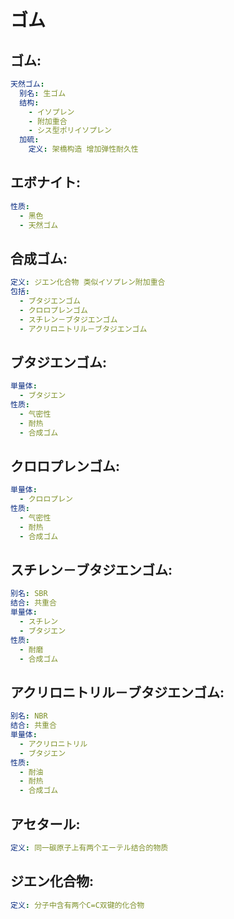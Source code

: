 # ゴム

## ゴム:

```yaml
天然ゴム:
  别名: 生ゴム
  结构:
    - イソプレン
    - 附加重合
    - シス型ポリイソプレン
  加硫:
    定义: 架橋构造 增加弹性耐久性

```

## エボナイト:

```yaml
性质:
  - 黑色
  - 天然ゴム

```

## 合成ゴム:

```yaml
定义: ジエン化合物 类似イソプレン附加重合
包括:
  - ブタジエンゴム
  - クロロプレンゴム
  - スチレン－ブタジエンゴム
  - アクリロニトリル－ブタジエンゴム

```

## ブタジエンゴム:

```yaml
単量体:
  - ブタジエン
性质:
  - 气密性
  - 耐热
  - 合成ゴム

```

## クロロプレンゴム:

```yaml
単量体:
  - クロロプレン
性质:
  - 气密性
  - 耐热
  - 合成ゴム

```

## スチレン－ブタジエンゴム:

```yaml
别名: SBR
结合: 共重合
単量体:
  - スチレン
  - ブタジエン
性质:
  - 耐磨
  - 合成ゴム

```

## アクリロニトリル－ブタジエンゴム:

```yaml
别名: NBR
结合: 共重合
単量体:
  - アクリロニトリル
  - ブタジエン
性质:
  - 耐油
  - 耐热
  - 合成ゴム

```

## アセタール:

```yaml
定义: 同一碳原子上有两个エーテル结合的物质

```

## ジエン化合物:

```yaml
定义: 分子中含有两个C=C双键的化合物
```